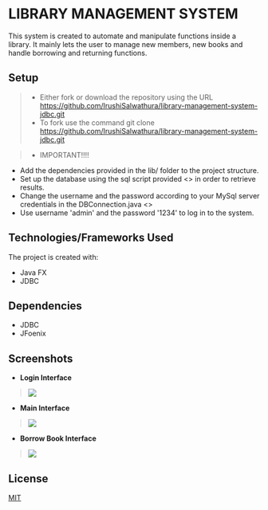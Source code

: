 # LIBRARY MANAGEMENT SYSTEM

This system is created to automate and manipulate functions inside a library. It mainly lets the user to manage new members, new books and handle borrowing and returning functions.

## Setup

> - Either fork or download the repository using the URL <https://github.com/IrushiSalwathura/library-management-system-jdbc.git>
> - To fork use the command git clone https://github.com/IrushiSalwathura/library-management-system-jdbc.git

> - IMPORTANT!!!!
* Add the dependencies provided in the lib/ folder to the project structure.
* Set up the database using the sql script provided <> in order to retrieve results.
* Change the username and the password according to your MySql server credentials in the DBConnection.java <>
* Use username 'admin' and the password '1234' to log in to the system.

## Technologies/Frameworks Used

The project is created with:
* Java FX
* JDBC

## Dependencies

* JDBC
* JFoenix

## Screenshots
- **Login Interface**
>![][1]
- **Main Interface**
>![][2]
- **Borrow Book Interface**
>![][3]

[1]: https://github.com/IrushiSalwathura/library-management-system-jdbc/blob/master/src/assests/screenshots/lms-login.png
[2]: https://github.com/IrushiSalwathura/library-management-system-jdbc/blob/master/src/assests/screenshots/lms-welcome-page.png
[3]: https://github.com/IrushiSalwathura/library-management-system-jdbc/blob/master/src/assests/screenshots/lms-borrow.png


## License
[MIT](https://github.com/IrushiSalwathura/library-management-system-jdbc/blob/master/LICENSE.txt)




